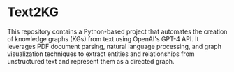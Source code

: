 # Text2KG
This repository contains a Python-based project that automates the creation of knowledge graphs (KGs) from text using OpenAI's GPT-4 API. It leverages PDF document parsing, natural language processing, and graph visualization techniques to extract entities and relationships from unstructured text and represent them as a directed graph.
